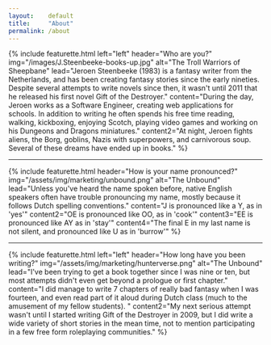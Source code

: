 ```yaml
---
layout:    default
title:     "About"
permalink: /about
---
```


<div class="container">
{% include featurette.html
    left="left"
    header="Who are you?"
    img="/images/J.Steenbeeke-books-up.jpg"
    alt="The Troll Warriors of Sheepbane"
    lead="Jeroen Steenbeeke (1983) is a fantasy writer from the Netherlands, and has been creating fantasy stories since the early nineties. Despite several attempts to write novels since then, it wasn't until 2011 that he released his first novel Gift of the Destroyer."
    content="During the day, Jeroen works as a Software Engineer, creating web applications for schools. In addition to writing he often spends his free time reading, walking, kickboxing, enjoying Scotch, playing video games and working on his Dungeons and Dragons miniatures."
    content2="At night, Jeroen fights aliens, the Borg, goblins, Nazis with superpowers, and carnivorous soup. Several of these dreams have ended up in books."
 %}
<hr />
{% include featurette.html
    header="How is your name pronounced?"
    img="/assets/img/marketing/unbound.png" 
    alt="The Unbound"
    lead="Unless you've heard the name spoken before, native English speakers often have trouble pronouncing my name, mostly because it follows Dutch spelling conventions."
    content="J is pronounced like a Y, as in 'yes'"
    content2="OE is pronounced like OO, as in 'cook'"
    content3="EE is pronounced like AY as in 'stay'"
    content4="The final E in my last name is not silent, and pronounced like U as in 'burrow'"
 %}
<hr />
{% include featurette.html
    left="left"
    header="How long have you been writing?"
    img="/assets/img/marketing/hunterverse.png" 
    alt="The Unbound"
    lead="I've been trying to get a book together since I was nine or ten, but most attempts didn't even get beyond a prologue or first chapter."
    content="I did manage to write 7 chapters of really bad fantasy when I was fourteen, and even read part of it aloud during Dutch class (much to the amusement of my fellow students). "
    content2="My next serious attempt wasn't until I started writing Gift of the Destroyer in 2009, but I did write a wide variety of short stories in the mean time, not to mention participating in a few free form roleplaying communities."
 %}

</div>


